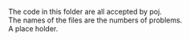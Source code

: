 The code in this folder are all accepted by poj.  
The names of the files are the numbers of problems.  
A place holder.
